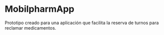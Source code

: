 # MobilpharmApp
 Prototipo creado para una aplicación que facilita la reserva de turnos para reclamar medicamentos.
